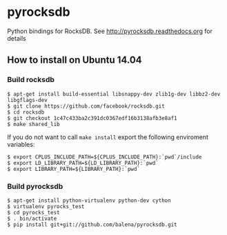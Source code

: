# pyrocksdb

Python bindings for RocksDB. See http://pyrocksdb.readthedocs.org for details

## How to install on Ubuntu 14.04

### Build rocksdb

    $ apt-get install build-essential libsnappy-dev zlib1g-dev libbz2-dev libgflags-dev
    $ git clone https://github.com/facebook/rocksdb.git
    $ cd rocksdb
    $ git checkout 1c47c433ba2c391dc0367edf16b3138afb3e8af1
    $ make shared_lib

If you do not want to call `make install` export the following enviroment variables:

    $ export CPLUS_INCLUDE_PATH=${CPLUS_INCLUDE_PATH}:`pwd`/include
    $ export LD_LIBRARY_PATH=${LD_LIBRARY_PATH}:`pwd`
    $ export LIBRARY_PATH=${LIBRARY_PATH}:`pwd`

### Build pyrocksdb

    $ apt-get install python-virtualenv python-dev cython
    $ virtualenv pyrocks_test
    $ cd pyrocks_test
    $ . bin/activate
    $ pip install git+git://github.com/balena/pyrocksdb.git
